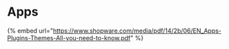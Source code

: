 # Apps

<!-- markdown-link-check-disable -->
{% embed url="https://www.shopware.com/media/pdf/14/2b/06/EN_Apps-Plugins-Themes-All-you-need-to-know.pdf" %}
<!-- markdown-link-check-enable -->

